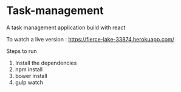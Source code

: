 # Task-management
A task management application build with react

To watch a live version : https://fierce-lake-33874.herokuapp.com/

Steps to run
1. Install the dependencies
2. npm install
3. bower install 
4. gulp watch 
